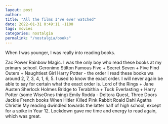 ```yaml
---
layout: post
author:
title: "All the films I've ever watched"
date: 2022-01-31 0:49:11 +1100
tags: movies
categories: nostalgia
permalink: "/nostalgia/books"
---
```


When I was younger, I was really into reading books. 

Zac Power
Rainbow Magic. I was the only boy who read these books at my primary school.
Geronimo Stilton
Famous Five + Secret Seven + Five Find Outers + Naughtiest Girl
Harry Potter - the order I read these books wa around 2, 7, 3, 4, 1, 6, 5. I used to know the exact order. I will never again be able to say for certain what the exact order is.
Lord of the Rings + Jane Austen
Sherlock Holmes
Bridge to Terabithia + Tuck Everlasting + Harry Potter (some WiseOnes thing)
Emily Rodda - Deltora Quest, Three Doors
Jackie French books
When Hitler Killed Pink Rabbit
Roald Dahl
Agatha Christie
My reading dwindled towards the latter half of high school, except for a spike in Year 12. Lockdown gave me time and energy to read again, which was great. 